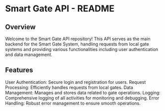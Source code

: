 # Smart Gate API - README
## Overview
Welcome to the Smart Gate API repository! This API serves as the main backend for the Smart Gate System, handling requests from local gate systems and providing various functionalities including user authentication and data management.

## Features
User Authentication: Secure login and registration for users.
Request Processing: Efficiently handles requests from local gates.
Data Management: Manages and stores data related to gate operations.
Logging: Comprehensive logging of all activities for monitoring and debugging.
Error Handling: Robust error management to ensure smooth operations.
